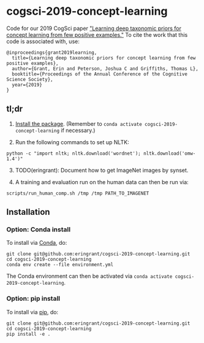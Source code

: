 # cogsci-2019-concept-learning

Code for our 2019 CogSci paper
["Learning deep taxonomic priors for concept learning from few positive examples."](https://cogsci.mindmodeling.org/2019/papers/0328/)
To cite the work that this code is associated with, use:

```
@inproceedings{grant2019learning,
  title={Learning deep taxonomic priors for concept learning from few positive examples},
  author={Grant, Erin and Peterson, Joshua C and Griffiths, Thomas L},
  booktitle={Proceedings of the Annual Conference of the Cognitive Science Society},
  year={2019}
}
```


## tl;dr

1. [Install the package](#installation). (Remember to `conda activate cogsci-2019-concept-learning` if necessary.)

1. Run the following commands to set up NLTK:

```shell
python -c "import nltk; nltk.download('wordnet'); nltk.download('omw-1.4')"
```

3. TODO(eringrant): Document how to get ImageNet images by synset.

4. A training and evaluation run on the human data can then be run via: 

```shell
scripts/run_human_comp.sh /tmp /tmp PATH_TO_IMAGENET
```


## Installation

### Option: Conda install

To install via [Conda](https://docs.conda.io/), do:

```shell
git clone git@github.com:eringrant/cogsci-2019-concept-learning.git
cd cogsci-2019-concept-learning
conda env create --file environment.yml
```

The Conda environment can then be activated via `conda activate cogsci-2019-concept-learning`.

### Option: pip install

To install via [pip](https://pip.pypa.io/), do:

```shell
git clone git@github.com:eringrant/cogsci-2019-concept-learning.git
cd cogsci-2019-concept-learning
pip install -e .
```
